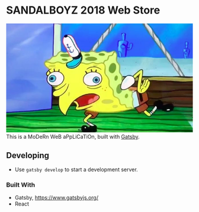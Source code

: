 # SANDALBOYZ 2018 Web Store

![SpongeBob](./spongebob.jpg)
This is a MoDeRn WeB aPpLiCaTiOn, built with [Gatsby](https://www.gatsbyjs.org/).

## Developing
- Use `gatsby develop` to start a development server.

### Built With
- Gatsby, https://www.gatsbyjs.org/
- React
